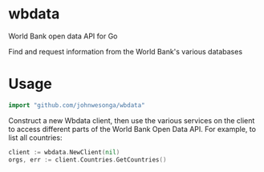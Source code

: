 wbdata
======

World Bank open data API for Go

Find and request information from the
World Bank's various databases

Usage
=====

```go
import "github.com/johnwesonga/wbdata"
```

Construct a new Wbdata client, then use the various services on the client to
access different parts of the World Bank Open Data API.  For example, to list all
countries:

```go
client := wbdata.NewClient(nil)
orgs, err := client.Countries.GetCountries()
```
